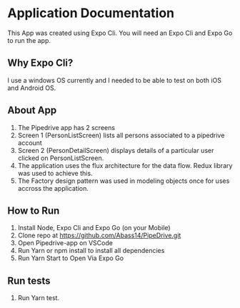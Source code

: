 # Application Documentation
This App was created using Expo Cli. You will need an Expo Cli and Expo Go to run the app.

## Why Expo Cli?
I use a windows OS currently and I needed to be able to test on both iOS and Android OS.

## About App
1. The Pipedrive app has 2 screens
2. Screen 1 (PersonListScreen) lists all persons associated to a pipedrive account
3. Screen 2 (PersonDetailScreen) displays details of a particular user clicked on PersonListScreen.
4. The application uses the flux architecture for the data flow. Redux library was used to achieve this.
5. The Factory design pattern was used in modeling objects once for uses accross the application.

## How to Run
1. Install Node, Expo Cli and Expo Go (on your Mobile)
2. Clone repo at https://github.com/Abass14/PipeDrive.git
2. Open Pipedrive-app on VSCode
3. Run Yarn or npm install to install all dependencies
4. Run Yarn Start to Open Via Expo Go

## Run tests
1. Run Yarn test.